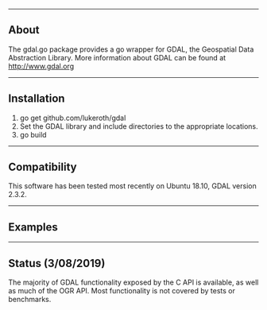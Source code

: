 -------------
About
-------------

The gdal.go package provides a go wrapper for GDAL, the Geospatial Data Abstraction Library. More information about GDAL can be found at http://www.gdal.org

-------------
Installation
-------------

1) go get github.com/lukeroth/gdal
2) Set the GDAL library and include directories to the appropriate locations.
3) go build

-------------
Compatibility
-------------

This software has been tested most recently on Ubuntu 18.10, GDAL version 2.3.2.

-------------
Examples
-------------

-------------
Status (3/08/2019)
-------------

The majority of GDAL functionality exposed by the C API is available, as well as much of the OGR API.
Most functionality is not covered by tests or benchmarks.
